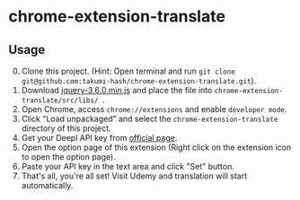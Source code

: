 # chrome-extension-translate

## Usage

0. Clone this project. (Hint: Open terminal and run `git clone git@github.com:takumi-hash/chrome-extension-translate.git`).
1. Download [jquery-3.6.0.min.js](https://code.jquery.com/jquery-3.6.3.min.js) and place the file into  `chrome-extension-translate/src/libs/ `.
2. Open Chrome, access `chrome://extensions` and enable `developer mode`.
3. Click "Load unpackaged" and select the `chrome-extension-translate` directory of this project.
4. Get your Deepl API key from [official page](https://www.deepl.com/ja/pro-api).
5. Open the option page of this extension (Right click on the extension icon to open the option page).
6. Paste your API key in the text area and click "Set" button.
7. That's all, you're all set! Visit Udemy and translation will start automatically.
